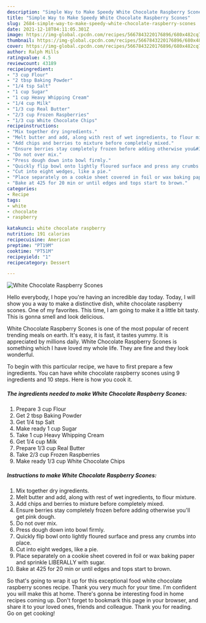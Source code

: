 ```yaml
---
description: "Simple Way to Make Speedy White Chocolate Raspberry Scones"
title: "Simple Way to Make Speedy White Chocolate Raspberry Scones"
slug: 2684-simple-way-to-make-speedy-white-chocolate-raspberry-scones
date: 2021-12-18T04:11:05.301Z
image: https://img-global.cpcdn.com/recipes/5667843220176896/680x482cq70/white-chocolate-raspberry-scones-recipe-main-photo.jpg
thumbnail: https://img-global.cpcdn.com/recipes/5667843220176896/680x482cq70/white-chocolate-raspberry-scones-recipe-main-photo.jpg
cover: https://img-global.cpcdn.com/recipes/5667843220176896/680x482cq70/white-chocolate-raspberry-scones-recipe-main-photo.jpg
author: Ralph Mills
ratingvalue: 4.5
reviewcount: 43189
recipeingredient:
- "3 cup Flour"
- "2 tbsp Baking Powder"
- "1/4 tsp Salt"
- "1 cup Sugar"
- "1 cup Heavy Whipping Cream"
- "1/4 cup Milk"
- "1/3 cup Real Butter"
- "2/3 cup Frozen Raspberries"
- "1/3 cup White Chocolate Chips"
recipeinstructions:
- "Mix together dry ingredients."
- "Melt butter and add, along with rest of wet ingredients, to flour mixture."
- "Add chips and berries to mixture before completely mixed."
- "Ensure berries stay completely frozen before adding otherwise you&#39;ll get pink dough."
- "Do not over mix."
- "Press dough down into bowl firmly."
- "Quickly flip bowl onto lightly floured surface and press any crumbs into place."
- "Cut into eight wedges, like a pie."
- "Place separately on a cookie sheet covered in foil or wax baking paper and sprinkle LIBERALLY with sugar."
- "Bake at 425 for 20 min or until edges and tops start to brown."
categories:
- Recipe
tags:
- white
- chocolate
- raspberry

katakunci: white chocolate raspberry 
nutrition: 191 calories
recipecuisine: American
preptime: "PT19M"
cooktime: "PT51M"
recipeyield: "1"
recipecategory: Dessert

---
```



![White Chocolate Raspberry Scones](https://img-global.cpcdn.com/recipes/5667843220176896/680x482cq70/white-chocolate-raspberry-scones-recipe-main-photo.jpg)

Hello everybody, I hope you're having an incredible day today. Today, I will show you a way to make a distinctive dish, white chocolate raspberry scones. One of my favorites. This time, I am going to make it a little bit tasty. This is gonna smell and look delicious.

White Chocolate Raspberry Scones is one of the most popular of recent trending meals on earth. It's easy, it is fast, it tastes yummy. It is appreciated by millions daily. White Chocolate Raspberry Scones is something which I have loved my whole life. They are fine and they look wonderful.




To begin with this particular recipe, we have to first prepare a few ingredients. You can have white chocolate raspberry scones using 9 ingredients and 10 steps. Here is how you cook it.

<!--inarticleads1-->

##### The ingredients needed to make White Chocolate Raspberry Scones:

1. Prepare 3 cup Flour
1. Get 2 tbsp Baking Powder
1. Get 1/4 tsp Salt
1. Make ready 1 cup Sugar
1. Take 1 cup Heavy Whipping Cream
1. Get 1/4 cup Milk
1. Prepare 1/3 cup Real Butter
1. Take 2/3 cup Frozen Raspberries
1. Make ready 1/3 cup White Chocolate Chips




<!--inarticleads2-->

##### Instructions to make White Chocolate Raspberry Scones:

1. Mix together dry ingredients.
1. Melt butter and add, along with rest of wet ingredients, to flour mixture.
1. Add chips and berries to mixture before completely mixed.
1. Ensure berries stay completely frozen before adding otherwise you&#39;ll get pink dough.
1. Do not over mix.
1. Press dough down into bowl firmly.
1. Quickly flip bowl onto lightly floured surface and press any crumbs into place.
1. Cut into eight wedges, like a pie.
1. Place separately on a cookie sheet covered in foil or wax baking paper and sprinkle LIBERALLY with sugar.
1. Bake at 425 for 20 min or until edges and tops start to brown.




So that's going to wrap it up for this exceptional food white chocolate raspberry scones recipe. Thank you very much for your time. I'm confident you will make this at home. There's gonna be interesting food in home recipes coming up. Don't forget to bookmark this page in your browser, and share it to your loved ones, friends and colleague. Thank you for reading. Go on get cooking!
